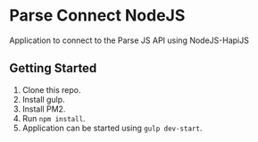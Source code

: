 # Parse Connect NodeJS

Application to connect to the Parse JS API using NodeJS-HapiJS

## Getting Started

1. Clone this repo.
2. Install gulp.
3. Install PM2.
4. Run `npm install`.
5. Application can be started using `gulp dev-start`.